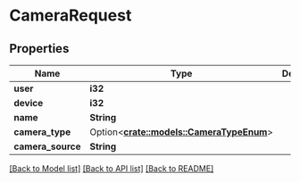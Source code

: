 # CameraRequest

## Properties

Name | Type | Description | Notes
------------ | ------------- | ------------- | -------------
**user** | **i32** |  | 
**device** | **i32** |  | 
**name** | **String** |  | 
**camera_type** | Option<[**crate::models::CameraTypeEnum**](CameraTypeEnum.md)> |  | [optional]
**camera_source** | **String** |  | 

[[Back to Model list]](../README.md#documentation-for-models) [[Back to API list]](../README.md#documentation-for-api-endpoints) [[Back to README]](../README.md)


